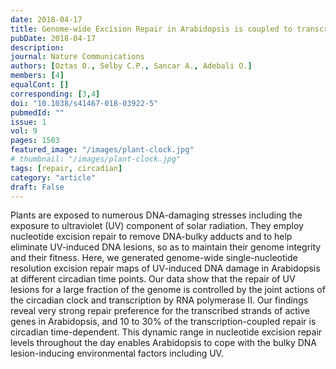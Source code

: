 ```yaml
---
date: 2018-04-17
title: Genome-wide Excision Repair in Arabidopsis is coupled to transcription and reflects circadian gene expression patterns. 
pubDate: 2018-04-17
description: 
journal: Nature Communications
authors: [Oztas O., Selby C.P., Sancar A., Adebali O.]
members: [4]
equalCont: []
corresponding: [3,4]
doi: "10.1038/s41467-018-03922-5"
pubmedId: ""
issue: 1
vol: 9
pages: 1503
featured_image: "/images/plant-clock.jpg"
# thumbnail: "/images/plant-clock.jpg"
tags: [repair, circadian]
category: "article"
draft: False
---
```


Plants are exposed to numerous DNA-damaging stresses including the exposure to ultraviolet (UV) component of solar radiation. They employ nucleotide excision repair to remove DNA-bulky adducts and to help eliminate UV-induced DNA lesions, so as to maintain their genome integrity and their fitness. Here, we generated genome-wide single-nucleotide resolution excision repair maps of UV-induced DNA damage in Arabidopsis at different circadian time points. Our data show that the repair of UV lesions for a large fraction of the genome is controlled by the joint actions of the circadian clock and transcription by RNA polymerase II. Our findings reveal very strong repair preference for the transcribed strands of active genes in Arabidopsis, and 10 to 30% of the transcription-coupled repair is circadian time-dependent. This dynamic range in nucleotide excision repair levels throughout the day enables Arabidopsis to cope with the bulky DNA lesion-inducing environmental factors including UV.